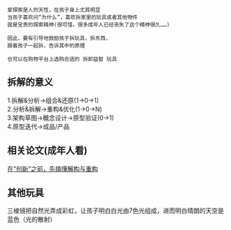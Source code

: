 ```
爱探索是人的天性，在孩子身上尤其明显   
当孩子喜欢问“为什么”，喜欢拆家里的玩具或者其他物件   
就是宝贵的探索精神(很可惜，很多成年人已经丧失了这个精神很久……)   

因此，要有引导地鼓励孩子拆玩具，拆东西，   
跟着孩子一起拆，告诉其中的原理   

也可以在购物平台上选购合适的 拆卸益智 玩具    
```

## 拆解的意义
1.拆解&分析->组合&还原(1->0->1)   
2.分析&拆解->重构&优化(1->0->N)   
3.架构草图->概念设计->原型验证(0->1)   
4.原型迭代->成品/产品    


## 相关论文(成年人看)
[在“创新”之前，先搞懂解构与重构](https://mp.weixin.qq.com/s?__biz=MzAwODkwMzI4MQ==&mid=2247484081&idx=1&sn=2fb0894f58e76b42b672d603a0130cf6&chksm=9b668dafac1104b99067bb786b99bb0e5ff3ee4e9cf053945aae2e50a0b18eb74cce52f00bc8&mpshare=1&scene=1&srcid=1013qqHHUMnWuwp8Ghv5HByU&sharer_sharetime=1602721891210&sharer_shareid=fd4e089cccc9c87fc598f4e238b1687f&exportkey=AmzD06K2hSfMDaxRikKqtH0%3D&pass_ticket=2kOckwoD18GP29RLhjgdNf2%2Bi8l1wmfz6zfmeXU2PHTMF4lVsQJbl91Hm7SBty9s&wx_header=0#rd)


## 其他玩具
三棱镜把自然光弄成彩虹，让孩子明白白光由7色光组成，进而明白晴朗的天空是蓝色（光的散射）

